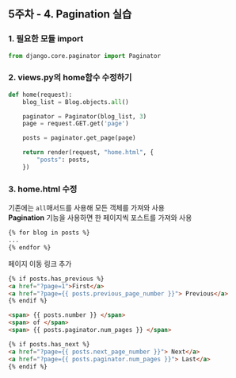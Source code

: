 ## 5주차 - 4. Pagination 실습

### 1. 필요한 모듈 import
```python
from django.core.paginator import Paginator
```

### 2. views.py의 home함수 수정하기
```python
def home(request):
    blog_list = Blog.objects.all()

    paginator = Paginator(blog_list, 3)
    page = request.GET.get('page')

    posts = paginator.get_page(page)

    return render(request, "home.html", {
        "posts": posts,
    })
```

### 3. home.html 수정
기존에는 `all`매서드를 사용해 모든 객체를 가져와 사용<br/>
**Pagination** 기능을 사용하면 한 페이지씩 포스트를 가져와 사용
```html
{% for blog in posts %}
...
{% endfor %}
```

페이지 이동 링크 추가
```html
{% if posts.has_previous %}
<a href="?page=1">First</a>
<a href="?page={{ posts.previous_page_number }}"> Previous</a>
{% endif %}

<span> {{ posts.number }} </span>
<span> of </span>
<span> {{ posts.paginator.num_pages }} </span>

{% if posts.has_next %}
<a href="?page={{ posts.next_page_number }}"> Next</a>
<a href="?page={{ posts.paginator.num_pages }}"> Last</a>
{% endif %}
```
